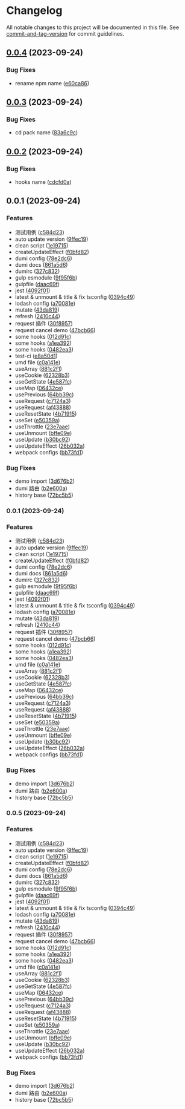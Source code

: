 # Changelog

All notable changes to this project will be documented in this file. See [commit-and-tag-version](https://github.com/absolute-version/commit-and-tag-version) for commit guidelines.

## [0.0.4](https://github.com/joe-leong/q-hooks/compare/v0.0.3...v0.0.4) (2023-09-24)


### Bug Fixes

* rename npm name ([e60ca86](https://github.com/joe-leong/q-hooks/commit/e60ca861db83462911a0d893d437f6c5567c9b4f))

## [0.0.3](https://github.com/joe-leong/q-hooks/compare/v0.0.2...v0.0.3) (2023-09-24)


### Bug Fixes

* cd pack name ([83a6c9c](https://github.com/joe-leong/q-hooks/commit/83a6c9c19647482aa3a8727befec6961150cb232))

## [0.0.2](https://github.com/joe-leong/q-hooks/compare/v0.0.1...v0.0.2) (2023-09-24)


### Bug Fixes

* hooks name ([cdcfd0a](https://github.com/joe-leong/q-hooks/commit/cdcfd0a0a07c1d66a53fdabf5ad1e5688e54c998))

## 0.0.1 (2023-09-24)


### Features

* 测试用例 ([c584d23](https://github.com/joe-leong/q-hooks/commit/c584d2397c531ae9df7161dcdec1de967b29642b))
* auto update version ([9ffec19](https://github.com/joe-leong/q-hooks/commit/9ffec19cab5a3190f9e643d355c164360bc55c6f))
* clean script ([1e19715](https://github.com/joe-leong/q-hooks/commit/1e19715b0499e4fc895c08b256416f4f10585c35))
* createUpdateEffect ([f0bfd82](https://github.com/joe-leong/q-hooks/commit/f0bfd82231c41939ec9f91103969839ccef4e97d))
* dumi config ([78e2dc6](https://github.com/joe-leong/q-hooks/commit/78e2dc6b27a87b5bc4b6974060f129d856ce7752))
* dumi docs ([861a5d6](https://github.com/joe-leong/q-hooks/commit/861a5d6ba570ca976639840eb7dc743d74739c1e))
* dumirc ([327c832](https://github.com/joe-leong/q-hooks/commit/327c832117e5df5d132430a613f240ffda8f5095))
* gulp esmodule ([9f95f6b](https://github.com/joe-leong/q-hooks/commit/9f95f6b641fa9dad6b417e7ecb27d3fa265dcc5b))
* gulpfile ([daac69f](https://github.com/joe-leong/q-hooks/commit/daac69f2feb4b03db0ee27adf7f177eb3a624e83))
* jest ([4092f01](https://github.com/joe-leong/q-hooks/commit/4092f01c7f5f1c59b650ec40f3af41cd222809dd))
* latest & unmount & title & fix tsconfig ([0394c49](https://github.com/joe-leong/q-hooks/commit/0394c490949d28422bdf58b445427af56307ecf9))
* lodash config ([a70081e](https://github.com/joe-leong/q-hooks/commit/a70081ed86cb8d6fd89bdbf1770df64841d5196e))
* mutate ([43da819](https://github.com/joe-leong/q-hooks/commit/43da8193bbcab5904cc3df5154bfece5d2bf9b01))
* refresh ([2410c44](https://github.com/joe-leong/q-hooks/commit/2410c44507db98b6c18f43601f5489b27e584346))
* request 插件 ([30f8957](https://github.com/joe-leong/q-hooks/commit/30f8957f0168a2d8f1c6c1dbef9ef682542deb3c))
* request cancel demo ([47bcb66](https://github.com/joe-leong/q-hooks/commit/47bcb66fad3f3122d7caf581e5e45e06798f51ef))
* some hooks ([012d91c](https://github.com/joe-leong/q-hooks/commit/012d91c4f841ce7c5d00b6ea66d944954f008b11))
* some hooks ([a1ea392](https://github.com/joe-leong/q-hooks/commit/a1ea3925dfcb25c94ccdedf627a3cd34e0754c88))
* some hooks ([0482ea3](https://github.com/joe-leong/q-hooks/commit/0482ea34427d69545ed923a024a3c36aa765d521))
* test-ci ([e8a50d1](https://github.com/joe-leong/q-hooks/commit/e8a50d1c67e55cbc190f5fdc451e7728ac97898c))
* umd file ([c0a141e](https://github.com/joe-leong/q-hooks/commit/c0a141eab936c90495e424fb2eac6368c06f08a5))
* useArray ([881c2f1](https://github.com/joe-leong/q-hooks/commit/881c2f18bad5bd6a45c6b35df642274ffbf8aa7f))
* useCookie ([62328b3](https://github.com/joe-leong/q-hooks/commit/62328b3be31005fe6ef3f4db7625b2b085c4fb4f))
* useGetState ([4e587fc](https://github.com/joe-leong/q-hooks/commit/4e587fc30c240a69d1c284def09bafa54c05ed2a))
* useMap ([06432ce](https://github.com/joe-leong/q-hooks/commit/06432ce6fde6fb26910df93dfae5aa509f58a742))
* usePrevious ([64bb39c](https://github.com/joe-leong/q-hooks/commit/64bb39c78c340e6dfd291164387c73ae7e53f843))
* useRequest ([c7124a3](https://github.com/joe-leong/q-hooks/commit/c7124a3094cbe2cc7149b510670e6fae428ee594))
* useRequest ([af43888](https://github.com/joe-leong/q-hooks/commit/af43888ac0cbb450e5eeb6843c4c5da441d196a7))
* useResetState ([4b71915](https://github.com/joe-leong/q-hooks/commit/4b71915833b2a6e083d123dc62a07e8546993e12))
* useSet ([e50359a](https://github.com/joe-leong/q-hooks/commit/e50359aa985c139ea5642bfb38199576846beeb5))
* useThrottle ([23e7aae](https://github.com/joe-leong/q-hooks/commit/23e7aaef8c67a3afefe14a149cc445b25b176f0c))
* useUnmount ([bffe09e](https://github.com/joe-leong/q-hooks/commit/bffe09e15c5da7e619a41cb4b95255b2db860dbb))
* useUpdate ([b30bc92](https://github.com/joe-leong/q-hooks/commit/b30bc922a74c065726c549a815e125af13dba88a))
* useUpdateEffect ([26b032a](https://github.com/joe-leong/q-hooks/commit/26b032a9a332ea4e8de9d311cfaf3e662dc97b71))
* webpack configs ([bb73fd1](https://github.com/joe-leong/q-hooks/commit/bb73fd11132af8d5926dd9945424e5c1441106bd))


### Bug Fixes

* demo import ([3d676b2](https://github.com/joe-leong/q-hooks/commit/3d676b2151257b8d0b22e044bc9f4c0ea3476588))
* dumi 路由 ([b2e600a](https://github.com/joe-leong/q-hooks/commit/b2e600afe62de02cde7911304089a41b6b19b366))
* history base ([72bc5b5](https://github.com/joe-leong/q-hooks/commit/72bc5b5c2a5f7e096f0e8f4c44cb4a8cf714ef8c))

### 0.0.1 (2023-09-24)


### Features

* 测试用例 ([c584d23](https://github.com/joe-leong/q-hooks/commit/c584d2397c531ae9df7161dcdec1de967b29642b))
* auto update version ([9ffec19](https://github.com/joe-leong/q-hooks/commit/9ffec19cab5a3190f9e643d355c164360bc55c6f))
* clean script ([1e19715](https://github.com/joe-leong/q-hooks/commit/1e19715b0499e4fc895c08b256416f4f10585c35))
* createUpdateEffect ([f0bfd82](https://github.com/joe-leong/q-hooks/commit/f0bfd82231c41939ec9f91103969839ccef4e97d))
* dumi config ([78e2dc6](https://github.com/joe-leong/q-hooks/commit/78e2dc6b27a87b5bc4b6974060f129d856ce7752))
* dumi docs ([861a5d6](https://github.com/joe-leong/q-hooks/commit/861a5d6ba570ca976639840eb7dc743d74739c1e))
* dumirc ([327c832](https://github.com/joe-leong/q-hooks/commit/327c832117e5df5d132430a613f240ffda8f5095))
* gulp esmodule ([9f95f6b](https://github.com/joe-leong/q-hooks/commit/9f95f6b641fa9dad6b417e7ecb27d3fa265dcc5b))
* gulpfile ([daac69f](https://github.com/joe-leong/q-hooks/commit/daac69f2feb4b03db0ee27adf7f177eb3a624e83))
* jest ([4092f01](https://github.com/joe-leong/q-hooks/commit/4092f01c7f5f1c59b650ec40f3af41cd222809dd))
* latest & unmount & title & fix tsconfig ([0394c49](https://github.com/joe-leong/q-hooks/commit/0394c490949d28422bdf58b445427af56307ecf9))
* lodash config ([a70081e](https://github.com/joe-leong/q-hooks/commit/a70081ed86cb8d6fd89bdbf1770df64841d5196e))
* mutate ([43da819](https://github.com/joe-leong/q-hooks/commit/43da8193bbcab5904cc3df5154bfece5d2bf9b01))
* refresh ([2410c44](https://github.com/joe-leong/q-hooks/commit/2410c44507db98b6c18f43601f5489b27e584346))
* request 插件 ([30f8957](https://github.com/joe-leong/q-hooks/commit/30f8957f0168a2d8f1c6c1dbef9ef682542deb3c))
* request cancel demo ([47bcb66](https://github.com/joe-leong/q-hooks/commit/47bcb66fad3f3122d7caf581e5e45e06798f51ef))
* some hooks ([012d91c](https://github.com/joe-leong/q-hooks/commit/012d91c4f841ce7c5d00b6ea66d944954f008b11))
* some hooks ([a1ea392](https://github.com/joe-leong/q-hooks/commit/a1ea3925dfcb25c94ccdedf627a3cd34e0754c88))
* some hooks ([0482ea3](https://github.com/joe-leong/q-hooks/commit/0482ea34427d69545ed923a024a3c36aa765d521))
* umd file ([c0a141e](https://github.com/joe-leong/q-hooks/commit/c0a141eab936c90495e424fb2eac6368c06f08a5))
* useArray ([881c2f1](https://github.com/joe-leong/q-hooks/commit/881c2f18bad5bd6a45c6b35df642274ffbf8aa7f))
* useCookie ([62328b3](https://github.com/joe-leong/q-hooks/commit/62328b3be31005fe6ef3f4db7625b2b085c4fb4f))
* useGetState ([4e587fc](https://github.com/joe-leong/q-hooks/commit/4e587fc30c240a69d1c284def09bafa54c05ed2a))
* useMap ([06432ce](https://github.com/joe-leong/q-hooks/commit/06432ce6fde6fb26910df93dfae5aa509f58a742))
* usePrevious ([64bb39c](https://github.com/joe-leong/q-hooks/commit/64bb39c78c340e6dfd291164387c73ae7e53f843))
* useRequest ([c7124a3](https://github.com/joe-leong/q-hooks/commit/c7124a3094cbe2cc7149b510670e6fae428ee594))
* useRequest ([af43888](https://github.com/joe-leong/q-hooks/commit/af43888ac0cbb450e5eeb6843c4c5da441d196a7))
* useResetState ([4b71915](https://github.com/joe-leong/q-hooks/commit/4b71915833b2a6e083d123dc62a07e8546993e12))
* useSet ([e50359a](https://github.com/joe-leong/q-hooks/commit/e50359aa985c139ea5642bfb38199576846beeb5))
* useThrottle ([23e7aae](https://github.com/joe-leong/q-hooks/commit/23e7aaef8c67a3afefe14a149cc445b25b176f0c))
* useUnmount ([bffe09e](https://github.com/joe-leong/q-hooks/commit/bffe09e15c5da7e619a41cb4b95255b2db860dbb))
* useUpdate ([b30bc92](https://github.com/joe-leong/q-hooks/commit/b30bc922a74c065726c549a815e125af13dba88a))
* useUpdateEffect ([26b032a](https://github.com/joe-leong/q-hooks/commit/26b032a9a332ea4e8de9d311cfaf3e662dc97b71))
* webpack configs ([bb73fd1](https://github.com/joe-leong/q-hooks/commit/bb73fd11132af8d5926dd9945424e5c1441106bd))


### Bug Fixes

* demo import ([3d676b2](https://github.com/joe-leong/q-hooks/commit/3d676b2151257b8d0b22e044bc9f4c0ea3476588))
* dumi 路由 ([b2e600a](https://github.com/joe-leong/q-hooks/commit/b2e600afe62de02cde7911304089a41b6b19b366))
* history base ([72bc5b5](https://github.com/joe-leong/q-hooks/commit/72bc5b5c2a5f7e096f0e8f4c44cb4a8cf714ef8c))

### 0.0.5 (2023-09-24)


### Features

* 测试用例 ([c584d23](https://github.com/joe-leong/q-hooks/commit/c584d2397c531ae9df7161dcdec1de967b29642b))
* auto update version ([9ffec19](https://github.com/joe-leong/q-hooks/commit/9ffec19cab5a3190f9e643d355c164360bc55c6f))
* clean script ([1e19715](https://github.com/joe-leong/q-hooks/commit/1e19715b0499e4fc895c08b256416f4f10585c35))
* createUpdateEffect ([f0bfd82](https://github.com/joe-leong/q-hooks/commit/f0bfd82231c41939ec9f91103969839ccef4e97d))
* dumi config ([78e2dc6](https://github.com/joe-leong/q-hooks/commit/78e2dc6b27a87b5bc4b6974060f129d856ce7752))
* dumi docs ([861a5d6](https://github.com/joe-leong/q-hooks/commit/861a5d6ba570ca976639840eb7dc743d74739c1e))
* dumirc ([327c832](https://github.com/joe-leong/q-hooks/commit/327c832117e5df5d132430a613f240ffda8f5095))
* gulp esmodule ([9f95f6b](https://github.com/joe-leong/q-hooks/commit/9f95f6b641fa9dad6b417e7ecb27d3fa265dcc5b))
* gulpfile ([daac69f](https://github.com/joe-leong/q-hooks/commit/daac69f2feb4b03db0ee27adf7f177eb3a624e83))
* jest ([4092f01](https://github.com/joe-leong/q-hooks/commit/4092f01c7f5f1c59b650ec40f3af41cd222809dd))
* latest & unmount & title & fix tsconfig ([0394c49](https://github.com/joe-leong/q-hooks/commit/0394c490949d28422bdf58b445427af56307ecf9))
* lodash config ([a70081e](https://github.com/joe-leong/q-hooks/commit/a70081ed86cb8d6fd89bdbf1770df64841d5196e))
* mutate ([43da819](https://github.com/joe-leong/q-hooks/commit/43da8193bbcab5904cc3df5154bfece5d2bf9b01))
* refresh ([2410c44](https://github.com/joe-leong/q-hooks/commit/2410c44507db98b6c18f43601f5489b27e584346))
* request 插件 ([30f8957](https://github.com/joe-leong/q-hooks/commit/30f8957f0168a2d8f1c6c1dbef9ef682542deb3c))
* request cancel demo ([47bcb66](https://github.com/joe-leong/q-hooks/commit/47bcb66fad3f3122d7caf581e5e45e06798f51ef))
* some hooks ([012d91c](https://github.com/joe-leong/q-hooks/commit/012d91c4f841ce7c5d00b6ea66d944954f008b11))
* some hooks ([a1ea392](https://github.com/joe-leong/q-hooks/commit/a1ea3925dfcb25c94ccdedf627a3cd34e0754c88))
* some hooks ([0482ea3](https://github.com/joe-leong/q-hooks/commit/0482ea34427d69545ed923a024a3c36aa765d521))
* umd file ([c0a141e](https://github.com/joe-leong/q-hooks/commit/c0a141eab936c90495e424fb2eac6368c06f08a5))
* useArray ([881c2f1](https://github.com/joe-leong/q-hooks/commit/881c2f18bad5bd6a45c6b35df642274ffbf8aa7f))
* useCookie ([62328b3](https://github.com/joe-leong/q-hooks/commit/62328b3be31005fe6ef3f4db7625b2b085c4fb4f))
* useGetState ([4e587fc](https://github.com/joe-leong/q-hooks/commit/4e587fc30c240a69d1c284def09bafa54c05ed2a))
* useMap ([06432ce](https://github.com/joe-leong/q-hooks/commit/06432ce6fde6fb26910df93dfae5aa509f58a742))
* usePrevious ([64bb39c](https://github.com/joe-leong/q-hooks/commit/64bb39c78c340e6dfd291164387c73ae7e53f843))
* useRequest ([c7124a3](https://github.com/joe-leong/q-hooks/commit/c7124a3094cbe2cc7149b510670e6fae428ee594))
* useRequest ([af43888](https://github.com/joe-leong/q-hooks/commit/af43888ac0cbb450e5eeb6843c4c5da441d196a7))
* useResetState ([4b71915](https://github.com/joe-leong/q-hooks/commit/4b71915833b2a6e083d123dc62a07e8546993e12))
* useSet ([e50359a](https://github.com/joe-leong/q-hooks/commit/e50359aa985c139ea5642bfb38199576846beeb5))
* useThrottle ([23e7aae](https://github.com/joe-leong/q-hooks/commit/23e7aaef8c67a3afefe14a149cc445b25b176f0c))
* useUnmount ([bffe09e](https://github.com/joe-leong/q-hooks/commit/bffe09e15c5da7e619a41cb4b95255b2db860dbb))
* useUpdate ([b30bc92](https://github.com/joe-leong/q-hooks/commit/b30bc922a74c065726c549a815e125af13dba88a))
* useUpdateEffect ([26b032a](https://github.com/joe-leong/q-hooks/commit/26b032a9a332ea4e8de9d311cfaf3e662dc97b71))
* webpack configs ([bb73fd1](https://github.com/joe-leong/q-hooks/commit/bb73fd11132af8d5926dd9945424e5c1441106bd))


### Bug Fixes

* demo import ([3d676b2](https://github.com/joe-leong/q-hooks/commit/3d676b2151257b8d0b22e044bc9f4c0ea3476588))
* dumi 路由 ([b2e600a](https://github.com/joe-leong/q-hooks/commit/b2e600afe62de02cde7911304089a41b6b19b366))
* history base ([72bc5b5](https://github.com/joe-leong/q-hooks/commit/72bc5b5c2a5f7e096f0e8f4c44cb4a8cf714ef8c))
